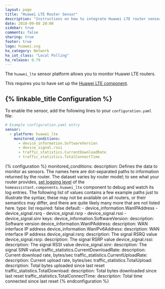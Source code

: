 ```yaml
---
layout: page
title: "Huawei LTE Router Sensor"
description: "Instructions on how to integrate Huawei LTE router sensors into Home Assistant."
date: 2018-09-08 20:00
sidebar: true
comments: false
sharing: true
footer: true
logo: huawei.svg
ha_category: Network
ha_iot_class: "Local Polling"
ha_release: 0.79
---
```


The `huawei_lte` sensor platform allows you to monitor Huawei LTE routers.

This requires you to have set up the [Huawei LTE component](/components/huawei_lte/).

## {% linkable_title Configuration %}

To enable the sensor, add the following lines to your
`configuration.yaml` file:

```yaml
# Example configuration.yaml entry
sensor:
  - platform: huawei_lte
    monitored_conditions:
      - device_information.SoftwareVersion
      - device_signal.rssi
      - traffic_statistics.CurrentDownloadRate
      - traffic_statistics.TotalConnectTime
```

{% configuration %}
monitored_conditions:
  description: Defines the data to monitor as sensors. The names here are dot-separated paths to information returned by the router. The dataset varies by router model; to see what your router provides, [set logging level](/components/logger/) of the `homeassistant.components.huawei_lte` component to debug and watch its log entries. The following list of values contains a few example paths just to illustrate the syntax; these may not be available on all routers, or their semantics may differ, and there are quite likely many more that are not listed here.
  type: list
  required: false
  default:
    - device_information.WanIPAddress
    - device_signal.rsrq
    - device_signal.rsrp
    - device_signal.rssi
    - device_signal.sinr
  keys:
    device_information.SoftwareVersion:
      description: Software version
    device_information.WanIPAddress:
      description: WAN interface IP address
    device_information.WanIPv6Address:
      description: WAN interface IP address
    device_signal.rsrq:
      description: The signal RSRQ value
    device_signal.rsrp:
      description: The signal RSRP value
    device_signal.rssi:
      description: The signal RSSI value
    device_signal.sinr:
      description: The signal SINR value
    traffic_statistics.CurrentDownloadRate:
      description: Current download rate, bytes/sec
    traffic_statistics.CurrentUploadRate:
      description: Current upload rate, bytes/sec
    traffic_statistics.TotalUpload:
      description: Total bytes uploaded since last reset
    traffic_statistics.TotalDownload:
      description: Total bytes downloaded since last reset
    traffic_statistics.TotalConnectTime:
      description: Total time connected since last reset
{% endconfiguration %}
